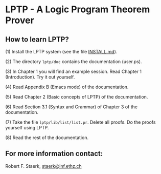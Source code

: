 # LPTP - A Logic Program Theorem Prover

## How to learn LPTP?

(1) Install the LPTP system (see the file [INSTALL.md](INSTALL.md)).

(2) The directory `lptp/doc` contains the documentation (user.ps).

(3) In Chapter 1 you will find an example session.
    Read Chapter 1 (Introduction). Try it out yourself.

(4) Read Appendix B (Emacs mode) of the documentation.

(5) Read Chapter 2 (Basic concepts of LPTP) of the documentation.

(6) Read Section 3.1 (Syntax and Grammar) of Chapter 3 of the 
    documentation.

(7) Take the file `lptp/lib/list/list.pr`.
    Delete all proofs. 
    Do the proofs yourself using LPTP.

(8) Read the rest of the documentation.

## For more information contact: 

Robert F. Staerk, staerk@inf.ethz.ch

